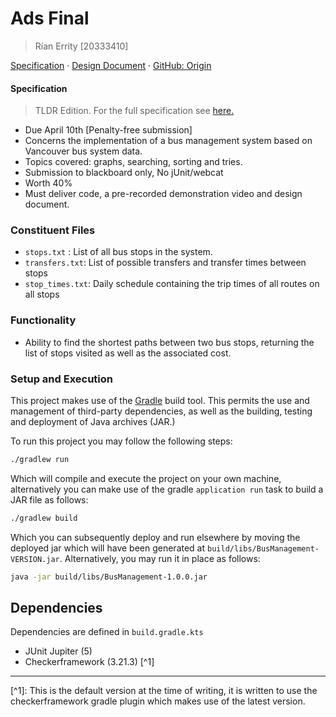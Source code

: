 # Ads Final
> Rían Errity [20333410]

[Specification](docs/spec.pdf) ·
[Design Document](docs/design-document.pdf) · 
[GitHub: Origin](https://github.com/ParadauxIO/csu22012-final)

#### Specification

> TLDR Edition. For the full specification see [here.](docs/spec.pdf)

- Due April 10th [Penalty-free submission]
- Concerns the implementation of a bus management system based on
Vancouver bus system data.
- Topics covered: graphs, searching, sorting and tries.
- Submission to blackboard only, No jUnit/webcat
- Worth 40%
- Must deliver code, a pre-recorded demonstration video and design document.

### Constituent Files
- `stops.txt` : List of all bus stops in the system.
- `transfers.txt`: List of possible transfers and transfer times between stops
- `stop_times.txt`: Daily schedule containing the trip times of all routes on all stops

### Functionality
- Ability to find the shortest paths between two bus stops, returning the list of stops visited as well as the associated cost.

### Setup and Execution

This project makes use of the [Gradle](https://gradle.org/) build tool. This permits the use and management of 
third-party dependencies, as well as the building, testing and deployment of Java archives (JAR.)

To run this project you may follow the following steps: 

```bash
./gradlew run
```

Which will compile and execute the project on your own machine, alternatively you can make use
of the gradle `application run` task to build a JAR file as follows:

```bash
./gradlew build
```

Which you can subsequently deploy and run elsewhere by moving the deployed jar which will 
have been generated at `build/libs/BusManagement-VERSION.jar`. Alternatively, you may run it in place as follows:

```bash
java -jar build/libs/BusManagement-1.0.0.jar
```

## Dependencies

Dependencies are defined in `build.gradle.kts`

- JUnit Jupiter (5)
- Checkerframework (3.21.3) [^1]


<hr>
[^1]: This is the default version at the time of writing, it is written to use the checkerframework gradle plugin which makes use of the latest version.